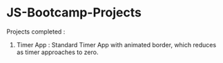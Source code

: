 # JS-Bootcamp-Projects
 Projects completed :
 1. Timer App : Standard Timer App with animated border, which reduces as timer approaches to zero.

